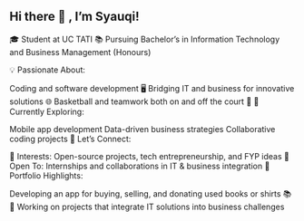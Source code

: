 ## Hi there 👋 , I’m Syauqi!
🎓 Student at UC TATI
📚 Pursuing Bachelor’s in Information Technology and Business Management (Honours)

💡 Passionate About:

Coding and software development 🖥️
Bridging IT and business for innovative solutions 🌐
Basketball and teamwork both on and off the court 🏀
🌱 Currently Exploring:

Mobile app development
Data-driven business strategies
Collaborative coding projects
🔗 Let’s Connect:

🌟 Interests: Open-source projects, tech entrepreneurship, and FYP ideas
🤝 Open To: Internships and collaborations in IT & business integration
📂 Portfolio Highlights:

Developing an app for buying, selling, and donating used books or shirts 📚👕
Working on projects that integrate IT solutions into business challenges

